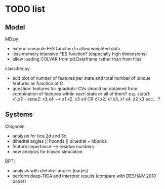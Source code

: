 # TODO list

## Model

MD.py
* extend compute FES function to allow weighted data
* less memory intensive FES function? (especially high dimensions)
* allow loading COLVAR from pd.Dataframe rather than from files

classifier.py
* add plot of number of features per state and total number of unique features as function of C
* question: features for quadratic CVs should be obtained from combination of features within each state or all of them? e.g. state1: x1,x2 - state2: x3,x4 --> x1 x2, x3 x4 OR x1 x2, x1 x3, x1 x4, x2 x3 ecc... ?

## Systems

Chignolin
* analysis for tica 2d and 3d
* dihedral angles || hbonds || dihedral + hbonds
* feature importance --> residue numbers
* new analysis for biased simulation

BPTI 
* analysis with diehdral angles (narjes)
* perform deep-TICA and interpret results (compare with DESHAW 2010 paper)


